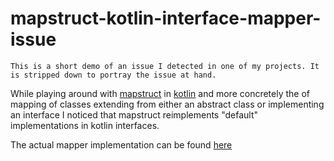 # mapstruct-kotlin-interface-mapper-issue

`This is a short demo of an issue I detected in one of my projects. It is stripped down to portray the issue at hand.`

While playing around with [mapstruct] in [kotlin] and more concretely the of mapping of classes extending from either an abstract class or implementing an interface I noticed that mapstruct reimplements "default" implementations in kotlin interfaces. 

The actual mapper implementation can be found [here](src/main/kotlin/de/jotb/playground/kotlinmapstruct/car/CarConverter.kt)

[mapstruct]: http://mapstruct.org/
[kotlin]: https://kotlinlang.org/
